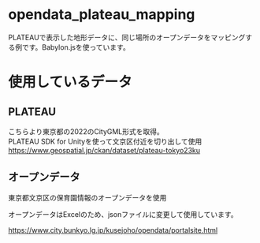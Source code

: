 # opendata_plateau_mapping
PLATEAUで表示した地形データに、同じ場所のオープンデータをマッピングする例です。Babylon.jsを使っています。

# 使用しているデータ

## PLATEAU  

こちらより東京都の2022のCityGML形式を取得。  
PLATEAU SDK for Unityを使って文京区付近を切り出して使用  
https://www.geospatial.jp/ckan/dataset/plateau-tokyo23ku  

## オープンデータ

東京都文京区の保育園情報のオープンデータを使用  

オープンデータはExcelのため、jsonファイルに変更して使用しています。  

https://www.city.bunkyo.lg.jp/kusejoho/opendata/portalsite.html
